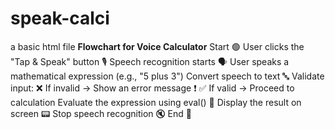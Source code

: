 # speak-calci
a basic html file
**Flowchart for Voice Calculator**
Start 🟢
User clicks the "Tap & Speak" button 🎙️
Speech recognition starts 🗣️
User speaks a mathematical expression (e.g., "5 plus 3")
Convert speech to text 🔤
Validate input:
❌ If invalid → Show an error message ❗
✅ If valid → Proceed to calculation
Evaluate the expression using eval() 🔢
Display the result on screen 📟
Stop speech recognition 🔇
End 🔴
